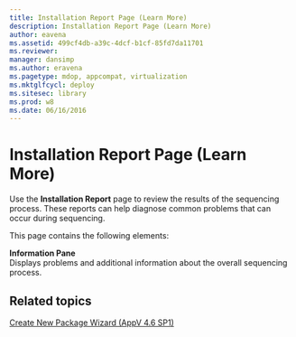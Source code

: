 ```yaml
---
title: Installation Report Page (Learn More)
description: Installation Report Page (Learn More)
author: eavena
ms.assetid: 499cf4db-a39c-4dcf-b1cf-85fd7da11701
ms.reviewer: 
manager: dansimp
ms.author: eravena
ms.pagetype: mdop, appcompat, virtualization
ms.mktglfcycl: deploy
ms.sitesec: library
ms.prod: w8
ms.date: 06/16/2016
---
```



# Installation Report Page (Learn More)


Use the **Installation Report** page to review the results of the sequencing process. These reports can help diagnose common problems that can occur during sequencing.

This page contains the following elements:

<a href="" id="information-pane"></a>**Information Pane**  
Displays problems and additional information about the overall sequencing process.

## Related topics


[Create New Package Wizard (AppV 4.6 SP1)](create-new-package-wizard---appv-46-sp1-.md)

 

 






